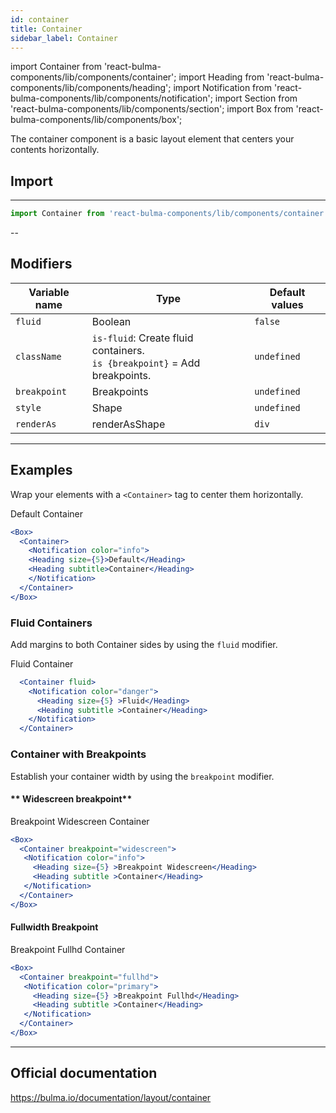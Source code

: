 ```yaml
---
id: container
title: Container
sidebar_label: Container
---
```

import Container from 'react-bulma-components/lib/components/container';
import Heading from 'react-bulma-components/lib/components/heading';
import Notification from 'react-bulma-components/lib/components/notification';
import Section from 'react-bulma-components/lib/components/section';
import Box from 'react-bulma-components/lib/components/box';

The container component is a basic layout element that centers your contents horizontally.

## **Import**
---

```js
import Container from 'react-bulma-components/lib/components/container';
```
--
## **Modifiers**

Variable  name  |    Type                                                                           |   Default values 
----------------|-----------------------------------------------------------------------------------|-------------------
`fluid`         | Boolean                                                                           | `false`           
`className`     |`is-fluid`: Create fluid containers. <br />  `is {breakpoint}` = Add breakpoints.  | `undefined`        
`breakpoint`    |  Breakpoints                                                                      | `undefined`       
`style`         |  Shape                                                                            | `undefined`      
`renderAs`      | renderAsShape                                                                     | `div`            

---

## **Examples**

Wrap your elements with a ```<Container>``` tag to center them horizontally.


<Box>
  <Container>
    <Notification color="info">
    <Heading size={5}>Default</Heading>
    <Heading subtitle>Container</Heading>
    </Notification>
  </Container>
</Box>


```jsx
<Box>
  <Container>
    <Notification color="info">
    <Heading size={5}>Default</Heading>
    <Heading subtitle>Container</Heading>
    </Notification>
  </Container>
</Box>
```
      
###  **Fluid Containers**

Add margins to both Container sides by using the ```fluid``` modifier.

<Box>
  <Container fluid="true">
    <Notification color="danger">
      <Heading size={5} >Fluid</Heading>
      <Heading subtitle >Container</Heading>
    </Notification>
  </Container>
</Box>

```jsx
  <Container fluid>
    <Notification color="danger">
      <Heading size={5} >Fluid</Heading>
      <Heading subtitle >Container</Heading>
    </Notification>
  </Container>
```

### Container with Breakpoints

Establish your container width by using the `breakpoint` modifier.


#### ** Widescreen breakpoint**

<Box>
  <Container breakpoint="widescreen">
   <Notification color="info">
     <Heading size={5} >Breakpoint Widescreen</Heading>
     <Heading subtitle >Container</Heading>
   </Notification>
  </Container>
</Box>

```jsx
<Box>
  <Container breakpoint="widescreen">
   <Notification color="info">
     <Heading size={5} >Breakpoint Widescreen</Heading>
     <Heading subtitle >Container</Heading>
   </Notification>
  </Container>
</Box>
```

#### **Fullwidth Breakpoint**

<Box>
  <Container breakpoint="fullhd">
   <Notification color="primary">
     <Heading size={5} >Breakpoint Fullhd</Heading>
     <Heading subtitle >Container</Heading>
   </Notification>
  </Container>
</Box>

```jsx
<Box>
  <Container breakpoint="fullhd">
   <Notification color="primary">
     <Heading size={5} >Breakpoint Fullhd</Heading>
     <Heading subtitle >Container</Heading>
   </Notification>
  </Container>
</Box>
```

---



## Official documentation

https://bulma.io/documentation/layout/container